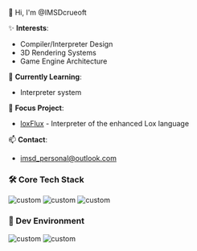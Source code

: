👋 Hi, I'm @IMSDcrueoft

✨ **Interests**: 
- Compiler/Interpreter Design
- 3D Rendering Systems
- Game Engine Architecture

🌱 **Currently Learning**: 
- Interpreter system

🚀 **Focus Project**: 
- [loxFlux](https://github.com/IMSDcrueoft/LoxFlux) - Interpreter of the enhanced Lox language

📫 **Contact**: 
- imsd_personal@outlook.com 

### 🛠 Core Tech Stack
![custom](https://img.shields.io/badge/C-00599C?style=for-the-badge&logo=c&logoColor=white)
![custom](https://img.shields.io/badge/C%2B%2B-00599C?style=for-the-badge&logo=c%2B%2B&logoColor=white)
![custom](https://img.shields.io/badge/JavaScript-323330?style=for-the-badge&logo=javascript&logoColor=F7DF1E)

### 🔧 Dev Environment
![custom](https://img.shields.io/badge/Visual_Studio-5C2D91?style=for-the-badge&logo=visual%20studio&logoColor=white)
![custom](https://img.shields.io/badge/Visual_Studio_Code-0078D4?style=for-the-badge&logo=visual%20studio%20code&logoColor=white)

<!---
IMSDcrueoft/IMSDcrueoft is a ✨ special ✨ repository because its `README.md` (this file) appears on your GitHub profile.
You can click the Preview link to take a look at your changes.
--->
